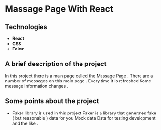 # Massage Page With React

## Technologies

- **React**
- **CSS**
- **Feker**

## A brief description of the project

In this project there is a main page called the Massage Page .
There are a number of messages on this main page .
Every time it is refreshed
Some message information changes .

## Some points about the project

- Faker library is used in this project 
Faker is a library that generates fake ( but reasonable ) data for you
Mock data
Data for testing development and the like .
